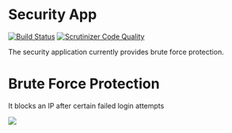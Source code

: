 # Security App
[![Build Status](https://travis-ci.org/owncloud/security.svg?branch=master)](https://travis-ci.org/owncloud/security)
[![Scrutinizer Code Quality](https://scrutinizer-ci.com/g/owncloud/security/badges/quality-score.png?b=master)](https://scrutinizer-ci.com/g/owncloud/security/)

The security application currently provides brute force protection.

# Brute Force Protection
It blocks an IP after certain failed login attempts

![](https://raw.githubusercontent.com/owncloud/security/43c55325cf09e5a8b81fafc358b08701aba81173/screenshots/settings.png)

